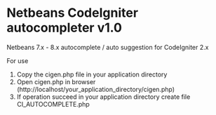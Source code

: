 Netbeans CodeIgniter autocompleter v1.0
===========================
Netbeans 7.x - 8.x autocomplete / auto suggestion for CodeIgniter 2.x


For use<br>
1. Copy the cigen.php file in your application directory<br>
2. Open cigen.php in browser (http://localhost/your_application_directory/cigen.php)<br>
3. If operation succeed in your application directory create file CI_AUTOCOMPLETE.php



